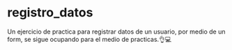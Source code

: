 # registro_datos
Un ejercicio de practica para registrar datos de un usuario, por medio de un form, se sigue ocupando para el medio de practicas.👌💻
